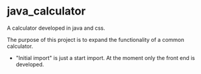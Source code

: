 # java_calculator
A calculator developed in java and css.

The purpose of this project is to expand the functionality of a common calculator.

- "Initial import" is just a start import. At the moment only the front end is developed.

